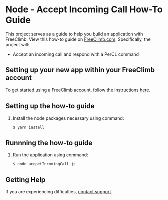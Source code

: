 # Node - Accept Incoming Call How-To Guide

This project serves as a guide to help you build an application with FreeClimb. View this how-to guide on [FreeClimb.com](https://docs.freeclimb.com/docs/accept-an-incoming-call#section-nodejs). Specifically, the project will:

- Accept an incoming call and respond with a PerCL command   

## Setting up your new app within your FreeClimb account

To get started using a FreeClimb account, follow the instructions [here](https://docs.freeclimb.com/docs/getting-started-with-freeclimb).

## Setting up the how-to guide

1. Install the node packages necessary using command:

   ```bash
   $ yarn install
   ```

## Runnning the how-to guide

1. Run the application using command:

   ```bash
   $ node accpetIncomingCall.js
   ```

## Getting Help

If you are experiencing difficulties, [contact support](https://freeclimb.com/support).
